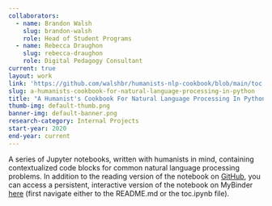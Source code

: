 ```yaml
---
collaborators:
  - name: Brandon Walsh
    slug: brandon-walsh
    role: Head of Student Programs
  - name: Rebecca Draughon
    slug: rebecca-draughon
    role: Digital Pedagogy Consultant
current: true
layout: work
link: 'https://github.com/walshbr/humanists-nlp-cookbook/blob/main/toc.ipynb'
slug: a-humanists-cookbook-for-natural-language-processing-in-python
title: "A Humanist's Cookbook For Natural Language Processing In Python"
thumb-img: default-thumb.png
banner-img: default-banner.png
research-category: Internal Projects
start-year: 2020
end-year: current
---
```

A series of Jupyter notebooks, written with humanists in mind, containing contextualized code blocks for common natural language processing problems. In addition to the reading version of the notebook on [GitHub](https://github.com/walshbr/humanists-nlp-cookbook/blob/main/toc.ipynb), you can access a persistent, interactive version of the notebook on MyBinder [here](https://mybinder.org/v2/dataverse/10.18130/V3/AAFY8N/) (first navigate either to the README.md or the toc.ipynb file).
